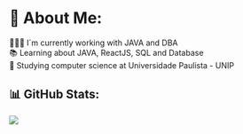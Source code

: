 # 💫 About Me:
👨🏻‍💻 I´m currently working with JAVA and DBA<br>📚 Learning about JAVA, ReactJS, SQL and Database<br>🏫 Studying computer science at Universidade Paulista - UNIP

## 📊 GitHub Stats:
![](https://github-readme-streak-stats.herokuapp.com/?user=olive1rax&theme=radical&hide_border=false)<br/>

